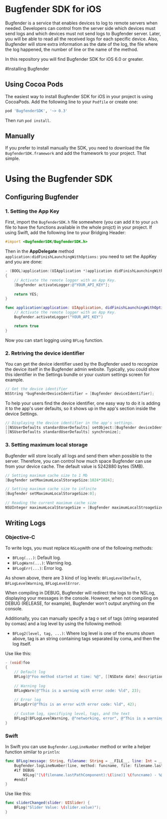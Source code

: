 Bugfender SDK for iOS
===================

Bugfender is a service that enables devices to log to remote servers when needed. Developers can control from the server side which devices must send logs and which devices must not send logs to Bugfender server. Later, you will be able to read all the received logs for each specific device. Also, Bugfender will store extra information as the date of the log, the file where the log happened, the number of line or the name of the method.

In this repository you will find Bugfender SDK for iOS 6.0 or greater.

#Installing Bugfender

## Using Cocoa Pods
The easiest way to install Bugfender SDK for iOS in your project is using CocoaPods. Add the following line to your `Podfile` or create one:
```ruby
pod 'BugfenderSDK', '~> 0.3'
```
Then run `pod install`.

## Manually
If you prefer to install manually the SDK, you need to download the file `BugfenderSDK.framework` and add the framework to your project. That simple.

# Using the Bugfender SDK

## Configuring Bugfender

### 1. Setting the App Key
First, import the `BugfenderSDK.h` file somewhere (you can add it to your `pch` file to have the functions available in the whole projct) in your project. If using Swift, add the following line to your Bridging Header:

```objective-c
#import <BugfenderSDK/BugfenderSDK.h>
```

Then in the **AppDelegate** method `application:didFinishLaunchingWithOptions:` you need to set the AppKey and you are done:

```objective-c
- (BOOL)application:(UIApplication *)application didFinishLaunchingWithOptions:(NSDictionary *)launchOptions
{
    // Activate the remote logger with an App Key.
    [Bugfender activateLogger:@"YOUR_API_KEY"];
    
    return YES;
}
```
```swift
func application(application: UIApplication, didFinishLaunchingWithOptions launchOptions: [NSObject: AnyObject]?) -> Bool {
    // Activate the remote logger with an App Key.
	Bugfender.activateLogger("YOUR_API_KEY")

	return true
}
```
Now you can start logging using `BFLog` function.

### 2. Retriving the device identifier
You can get the device identifier used by the Bugfender used to recognize the device itself in the Bugfender admin website. Typically, you could show this identifier in the Settings bundle or your custom settings screen for example.

```objective-c
// Get the device identifier
NSString *bugFenderDeviceIdentifier = [Bugfender deviceIdentifier];
```

To help your users find the device identifier, one easy way to do it is adding it to the app's user defaults, so it shows up in the app's section inside the device Settings.

```objective-c
// Displaying the device identifier in the app's settings.
[[NSUserDefaults standardUserDefaults] setObject:[Bugfender deviceIdentifier] forKey:@"bugfenderDeviceIDKey"];
[[NSUserDefaults standardUserDefaults] synchronize];
```

### 3. Setting maximum local storage
Bugfender will store locally all logs and send them when possible to the server. Therefore, you can control how much space Bugfender can use from your device cache. The default value is 5242880 bytes (5MB).

```objective-c
// Setting maximum cache size to 1 Mb
[Bugfender setMaximumLocalStorageSize:1024*1024];

// Setting maximum cache size to infinite
[Bugfender setMaximumLocalStorageSize:0];
    
// Reading the current maximum cache size
NSUInteger maximumLocalStorageSize = [Bugfender maximumLocalStroageSize];
```

## Writing Logs

### Objective-C
To write logs, you must replace `NSLog`with one of the following methods:

- `BFLog(...)`: Default log.
- `BFLogWarn(...)`: Warning log.
- `BFLogErr(...)`: Error log.

As shown above, there are 3 kind of log levels: `BFLogLevelDefault`, `BFLogLevelWarning`, `BFLogLevelError`.

When compiling in DEBUG, Bugfender will redirect the logs to the NSLog, displaying your messages in the console. However, when not compiling on DEBUG (RELEASE, for example), Bugfender won't output anything on the console.

Additionally, you can manually specify a tag o set of tags (string separated by comas) and a log level by using the following method:

- `BFLog2(level, tag, ...)`: Where log level is one of the enums shown above, tag is an string containing tags separated by coma, and then the log itself.

Use like this:

```objective-c
- (void)foo
{
    // Default log
    BFLog(@"Foo method started at time: %@", [[NSDate date] description]);
    
    // Warning log
    BFLogWarn(@"This is a warning with error code: %ld", 23);
    
    // Error log
    BFLogErr(@"This is an error with error code: %ld", 42);
    
    // Custom log, specifiying level, tags, and the text
    BFLog2(BFLogLevelWarning, @"networking, error", @"This is a warning with some tags. Error code: %ld", (long)23);
}
```

### Swift
In Swift you can use `Bugfender.LogLineNumber` method or write a helper function similar to `println`:

```swift
func BFLog(message: String, filename: String = __FILE__, line: Int = __LINE__, funcname: String = __FUNCTION__) {
    Bugfender.logLineNumber(line, method: funcname, file: filename.lastPathComponent, level: BFLogLevel.Default, tag: nil, message: message)
    #if DEBUG
        NSLog("[\(filename.lastPathComponent):\(line)] \(funcname) - %@", message)
    #endif
}
```

Use like this:
```swift
func sliderChanged(slider: UISlider) {
    BFLog("Slider Value: \(slider.value)");
}
```

